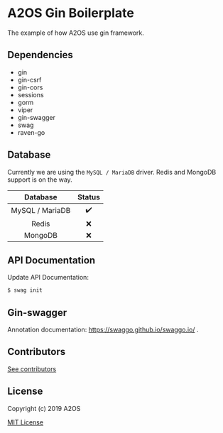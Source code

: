 # A2OS Gin Boilerplate

The example of how A2OS use gin framework.

## Dependencies

- gin
- gin-csrf
- gin-cors
- sessions
- gorm
- viper
- gin-swagger
- swag
- raven-go

## Database

Currently we are using the `MySQL / MariaDB` driver. Redis and MongoDB support is on the way.

| Database | Status |
| :---: | :---: |
| MySQL / MariaDB | ✔️ |
| Redis | ❌ |
| MongoDB | ❌ |

## API Documentation

Update API Documentation:

```bash
$ swag init
```

## Gin-swagger

Annotation documentation: https://swaggo.github.io/swaggo.io/ .


## Contributors

[See contributors](CONTRIBUTORS.md)

## License

Copyright (c) 2019 A2OS

[MIT License](LICENSE)

